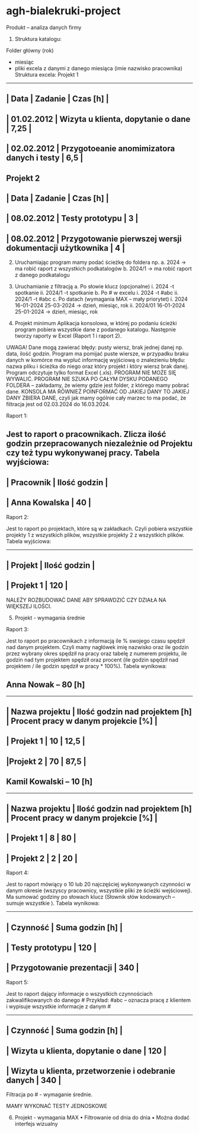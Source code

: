 # agh-bialekruki-project

Produkt – analiza danych firmy

1)	Struktura katalogu:

Folder główny (rok)
- miesiąc 
- pliki excela z danymi z danego miesiąca (imie nazwisko pracownika) 
   Struktura excela:
 Projekt 1
------------------------------------------------------------------------
| Data	     | Zadanie	                                    | Czas [h] |
------------------------------------------------------------------------
| 01.02.2012 |	Wizyta u klienta, dopytanie o dane	        | 7,25     |
------------------------------------------------------------------------
| 02.02.2012 |	Przygotoeanie anomimizatora danych i testy	| 6,5      |
------------------------------------------------------------------------

 Projekt 2
-----------------------------------------------------------------------------------
| Data	      | Zadanie	                                               | Czas [h] |
-----------------------------------------------------------------------------------
| 08.02.2012	| Testy prototypu	                                        | 3       |
-----------------------------------------------------------------------------------
| 08.02.2012	| Przygotowanie pierwszej wersji dokumentacji użytkownika	| 4       |
-----------------------------------------------------------------------------------

2)	Uruchamiając program mamy podać ścieżkę do foldera np.
a.	2024 -> ma robić raport z wszystkich podkatalogów
b.	2024/1 -> ma robić raport z danego podkatalogu

3)	Uruchamianie z filtracją
a.	Po słowie klucz (opcjonalne)
i.	2024 -t spotkanie
ii.	2024/1 -t spotkanie
b.	Po # w excelu
i.	2024 -t #abc
ii.	2024/1 -t #abc
c.	Po datach (wymagania MAX – mały priorytet) 
i.	2024 16-01-2024 25-03-2024 -> dzień, miesiąc, rok
ii.	2024/01 16-01-2024 25-01-2024 -> dzień, miesiąc, rok
4)	Projekt minimum
Aplikacja konsolowa, w której po podaniu ścieżki program pobiera wszystkie dane z podanego katalogu. Następnie tworzy raporty w Excel (Raport 1 i raport 2). 

UWAGA! Dane mogą zawierać błędy: pusty wiersz, brak jednej danej np. data, ilość godzin. Program ma pomijać puste wiersze, w przypadku braku danych w komórce ma wypluć informację wyjściową o znalezieniu błędu: nazwa pliku i ścieżka do niego oraz który projekt i który wiersz brak danej. Program odczytuje tylko format Excel (.xls). PROGRAM NIE MOŻE SIĘ WYWALIĆ. PROGRAM NIE SZUKA PO CAŁYM DYSKU PODANEGO FOLDERA – zakładamy, że wiemy gdzie jest folder, z którego mamy pobrać dane. KONSOLA MA RÓWNIEŻ POINFORMAĆ OD JAKIEJ DANY TO JAKIEJ DANY ZBIERA DANE, czyli jak mamy ogólnie cały marzec to ma podać, że filtracja jest od 02.03.2024 do 16.03.2024. 

Raport 1:

Jest to raport o pracownikach. Zlicza ilość godzin przepracowanych niezależnie od Projektu czy też typu wykonywanej pracy. Tabela wyjściowa: 
--------------------------------
| Pracownik     |	Ilość godzin |
--------------------------------
| Anna Kowalska | 40           |
--------------------------------


Raport 2:

Jest to raport po projektach, które są w zakładkach. Czyli pobiera wszystkie projekty 1 z wszystkich plików, wszystkie projekty 2 z wszystkich plików. Tabela wyjściowa:

----------------------------
| Projekt   | Ilość godzin |
----------------------------
| Projekt 1	| 120          |
----------------------------

NALEŻY ROZBUDOWAĆ DANE ABY SPRAWDZIĆ CZY DZIAŁA NA WIĘKSZEJ ILOŚCI.

5)	Projekt - wymagania średnie

Raport 3:

Jest to raport po pracownikach z informacją ile % swojego czasu spędził nad danym projektem. Czyli mamy nagłówek imię nazwisko  oraz ile godzin przez wybrany okres spędził na pracy oraz tabelę z numerem projektu, ile godzin nad tym projektem spędził oraz procent (ile godzin spędził nad projektem / ile godzin spędził w pracy * 100%). Tabela wynikowa: 

Anna Nowak – 80 [h]
----------------------------
-----------------------------------------------------------------------------------------
| Nazwa projektu | Ilość godzin nad projektem [h] |	Procent pracy w danym projekcie [%] |
-----------------------------------------------------------------------------------------
| Projekt 1	     | 10                             |	12,5                                |
-----------------------------------------------------------------------------------------
|Projekt 2	     | 70	                            | 87,5                                |
-----------------------------------------------------------------------------------------


Kamil Kowalski – 10 [h]
-------------------------------
-------------------------------------------------------------------------------------------
| Nazwa projektu |	Ilość godzin nad projektem [h] |	Procent pracy w danym projekcie [%] |
-------------------------------------------------------------------------------------------
| Projekt 1	     | 8	                             | 80                                   |
-------------------------------------------------------------------------------------------
| Projekt 2	     | 2	                             | 20                                   |
-------------------------------------------------------------------------------------------


Raport 4:

Jest to raport mówiący o 10 lub 20 najczęściej wykonywanych czynności w danym okresie (wszyscy pracownicy, wszystkie pliki ze ścieżki wejściowej). Ma sumować godziny po słowach klucz (Słownik słów kodowanych – sumuje wszystkie ). Tabela wynikowa:

-----------------------------------------------
| Czynność                  | Suma godzin [h] |
-----------------------------------------------
| Testy prototypu	          | 120             |
-----------------------------------------------
| Przygotowanie prezentacji	| 340             |
-----------------------------------------------


Raport 5:

Jest to raport dający informacje o wszystkich czynnościach zakwalifikowanych do danego #
Przykład: #abc – oznacza pracę z klientem i wypisuje wszystkie informacje z danym #

-------------------------------------------------------------------------
| Czynność	                                          | Suma godzin [h] |
-------------------------------------------------------------------------
| Wizyta u klienta, dopytanie o dane                  |	120             | 
-------------------------------------------------------------------------
| Wizyta u klienta, przetworzenie i odebranie danych	| 340             |
-------------------------------------------------------------------------

Filtracja po # - wymaganie średnie.

MAMY WYKONAĆ TESTY JEDNOSKOWE

6)	Projekt - wymagania MAX
•	Filtrowanie od dnia do dnia
•	Można dodać interfejs wizualny

